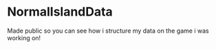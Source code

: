 # NormalIslandData
Made public so you can see how i structure my data on the game i was working on!
